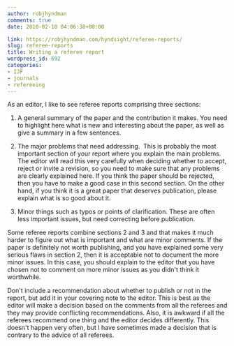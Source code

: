 ```yaml
---
author: robjhyndman
comments: true
date: 2010-02-10 04:06:38+00:00

link: https://robjhyndman.com/hyndsight/referee-reports/
slug: referee-reports
title: Writing a referee report
wordpress_id: 692
categories:
- IJF
- journals
- refereeing
---
```


As an editor, I like to see referee reports comprising three sections:



	
  1. A general summary of the paper and the contribution it makes. You need to highlight here what is new and interesting about the paper, as well as give a summary in a few sentences.

	
  2. The major problems that need addressing.  This is probably the most important section of your report where you explain the main problems. The editor will read this very carefully when deciding whether to accept, reject or invite a revision, so you need to make sure that any problems are clearly explained here. If you think the paper should be rejected, then you have to make a good case in this second section. On the other hand, if you think it is a great paper that deserves publication, please explain what is so good about it.

	
  3. Minor things such as typos or points of clarification. These are often less important issues, but need correcting before publication.


Some referee reports combine sections 2 and 3 and that makes it much harder to figure out what is important and what are minor comments. If the paper is definitely not worth publishing, and you have explained some very serious flaws in section 2, then it is acceptable not to document the more minor issues. In this case, you should explain to the editor that you have chosen not to comment on more minor issues as you didn't think it worthwhile.

Don't include a recommendation about whether to publish or not in the report, but add it in your covering note to the editor. This is best as the editor will make a decision based on the comments from all the referees and they may provide conflicting recommendations. Also, it is awkward if all the referees recommend one thing and the editor decides differently. This doesn't happen very often, but I have sometimes made a decision that is contrary to the advice of all referees.
